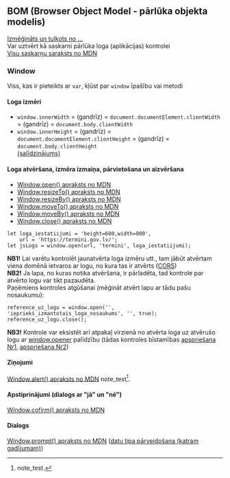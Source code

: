 ## BOM (Browser Object Model - pārlūka objekta modelis)
[Izmēģināts un tulkots no ...](https://www.javascripttutorial.net/javascript-bom/)  
Var uztvērt kā saskarni pārlūka loga (aplikācijas) kontrolei  
[Visu saskarņu saraksts no MDN](https://developer.mozilla.org/en-US/docs/Web/API#interfaces)

### Window
Viss, kas ir pieteikts ar ```var```, kļūst par ```window``` īpašību vai metodi  

#### Loga izmēri
- ```window.innerWidth``` = (gandrīz) = ```document.documentElement.clientWidth``` = (gandrīz) = ```document.body.clientWidth```
- ```window.innerHeight``` = (gandrīz) = ```document.documentElement.clientHeight``` = (gandrīz) = ```document.body.clientHeight```  
[(salīdzinājums)](https://stackoverflow.com/questions/6942785/window-innerwidth-vs-document-documentelement-clientwidth)

#### Loga atvēršana, izmēra izmaiņa, pārvietošana un aizvēršana
- [Window.open() apraksts no MDN](https://developer.mozilla.org/en-US/docs/Web/API/Window/open)  
- [Window.resizeTo() apraksts no MDN](https://developer.mozilla.org/en-US/docs/Web/API/Window/resizeTo)
- [Window.resizeBy() apraksts no MDN](https://developer.mozilla.org/en-US/docs/Web/API/Window/resizeBy)
- [Window.moveTo() apraksts no MDN](https://developer.mozilla.org/en-US/docs/Web/API/Window/moveTo)
- [Window.moveBy() apraksts no MDN](https://developer.mozilla.org/en-US/docs/Web/API/Window/moveBy)
- [Window.close() apraksts no MDN](https://developer.mozilla.org/en-US/docs/Web/API/Window/close)  

```
let loga_iestatiijumi = 'height=600,width=800',
    url = 'https://termini.gov.lv/';
let jsLogs = window.open(url, 'termini', loga_iestatiijumi);
```

**NB1!** Lai varētu kontrolēt jaunatvērta loga izmēru utt., tam jābūt atvērtam viena domēnā ietvaros ar logu, no kura tas ir atvērts ([CORS](https://developer.mozilla.org/en-US/docs/Web/HTTP/CORS))  
**NB2!** Ja lapa, no kuras notika atvēršana, ir pārladēta, tad kontrole par atvērto logu var tikt pazaudēta.  
Paņēmiens kontroles atgūšanai (mēģināt atvērt lapu ar tādu pašu nosaukumu):  
```
reference_uz_logu = window.open('', 'iepriekš_izmantotais_loga_nosaukums', '', true);
reference_uz_logu.close();
```
**NB3!** Kontrole var eksistēt arī atpakaļ virzienā no atvērta loga uz atvērušo logu ar [window.opener](https://developer.mozilla.org/en-US/docs/Web/API/Window/opener) palīdzību (tādas kontroles bīstamības [apspriešana Nr1](https://mathiasbynens.github.io/rel-noopener/), [apspriešana Nr2](https://owasp.org/www-community/attacks/Reverse_Tabnabbing))

#### Ziņojumi
[Window.alert() apraksts no MDN](https://developer.mozilla.org/en-US/docs/Web/API/Window/alert) note_test[^note].


#### Apstiprinājumi (dialogs ar "jā" un "nē")
[Window.cofirm() apraksts no MDN](https://developer.mozilla.org/en-US/docs/Web/API/Window/confirm)

#### Dialogs
[Window.prompt() apraksts no MDN](https://developer.mozilla.org/en-US/docs/Web/API/Window/prompt) ([datu tipa pārveidošana (katram gadījumam)](https://developer.mozilla.org/en-US/docs/Web/JavaScript/Reference/Global_Objects/Number))

[^note]: note_test.